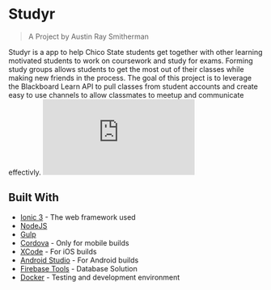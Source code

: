# Studyr
> A Project by Austin Ray Smitherman

Studyr is a app to help Chico State students get together with other learning motivated students to work on coursework and study for exams. Forming study groups allows students to get the most out of their classes while making new friends in the process. The goal of this project is to leverage the Blackboard Learn API to pull classes from student accounts and create easy to use channels to allow classmates to meetup and communicate effectivly. 
![Poster](https://github.com/asmitherman/Studyr/blob/master/Poster.pdf?raw=true)
## Built With
- [Ionic 3](https://ionicframework.com/) - The web framework used
- [NodeJS](https://nodejs.org/)
- [Gulp](http://gulpjs.com/) 
- [Cordova](https://cordova.apache.org/#getstarted) - Only for mobile builds
- [XCode](https://developer.apple.com/xcode/) - For iOS builds
- [Android Studio](https://developer.android.com/studio/install.html) - For Android builds
- [Firebase Tools](https://github.com/firebase/firebase-tools) - Database Solution
- [Docker](https://www.docker.com/) - Testing and development environment
